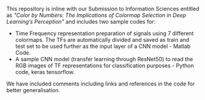 This repository is inline with our Submission to Information Sciences entitled as _"Color by Numbers: The Implications of Colormap Selection in Deep Learning’s Perception"_ and includes two sample codes for:
- Time Frequency representation preparation of signals using 7 different colormaps. The TFs are automatically divided and saved as train and test set to be used further as the input layer of a CNN model - Matlab Code.
- A sample CNN model (transfer learning through ResNet50) to read the RGB images of TF representations for classification purposes - Python code, keras tensorflow.

We have included comments including links and references in the code for better generalisation. 
